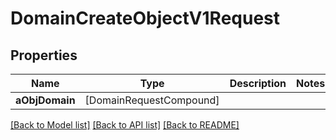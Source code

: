 # DomainCreateObjectV1Request

## Properties
Name | Type | Description | Notes
------------ | ------------- | ------------- | -------------
**aObjDomain** | [DomainRequestCompound] |  | 

[[Back to Model list]](../README.md#documentation-for-models) [[Back to API list]](../README.md#documentation-for-api-endpoints) [[Back to README]](../README.md)



